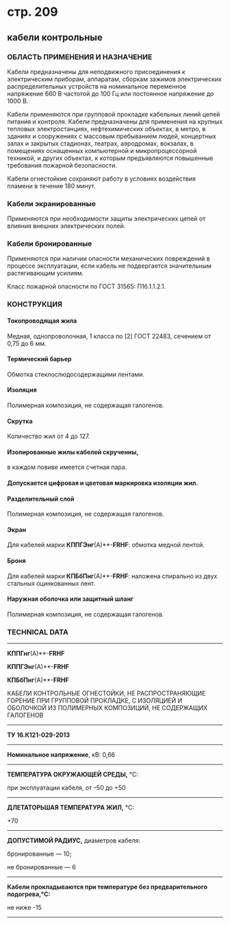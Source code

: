 # стр. 209  
## кабели контрольные  

### ОБЛАСТЬ ПРИМЕНЕНИЯ И НАЗНА́ЧЕНИЕ

Кабели предназначены для неподвижного присоединения к электрическим приборам, аппаратам, сборкам зажимов электрических распределительных устройств на номинальное переменное напряжение 660 В частотой до 100 Гц или постоянное напряжение до 1000 В.

Кабели применяются при групповой прокладке кабельных линий цепей питания и контроля. Кабели предназначены для применения на крупных тепловых электростанциях, нефтехимических объектах, в метро, в зданиях и сооружениях с массовым пребыванием людей, концертных залах и закрытых стадионах, театрах, аэродромах, вокзалах, в помещениях оснащенных компьютерной и микропроцессорной техникой, и других объектах, к которым предъявляются повышенные требования пожарной безопасности.

Кабели огнестойкие сохраняют работу в условиях воздействия пламени в течение 180 минут.

### Кабели экранированные

Применяются при необходимости защиты электрических цепей от влияния внешних электрических полей.

### Кабели бронированные

Применяются при наличии опасности механических повреждений в процессе эксплуатации, если кабель не подвергается значительным растягивающим усилиям.

Класс пожарной опасности по ГОСТ 31565: П1б.1.1.2.1.

### КОНСТРУКЦИЯ

#### Токопроводящая жила

Медная, однопроволочная, 1 класса по [2] ГОСТ 22483, сечением от 0,75 до 6 мм.

#### Термический барьер

Обмотка стеклослюдосодержащими лентами.

#### Изоляция

Полимерная композиция, не содержащая галогенов.

#### Скрутка

Количество жил от 4 до 127.

#### Изолированные жилы кабелей скрученны,

в каждом повиве имеется счетная пара.

#### Допускается цифровая и цветовая маркировка изоляции жил.

#### Разделительный слой

Полимерная композиция, не содержащая галогенов.

#### Экран

Для кабелей марки **КППГЭнг**(А)**-**FRHF**: обмотка медной лентой.

#### Броня

Для кабелей марки **КПБбПнг**(А)**-**FRHF**: наложена спирально из двух стальных оцинкованных лент.

#### Наружная оболочка или защитный шланг

Полимерная композиция, не содержащая галогенов.

### TECHNICAL DATA

---

**КППГнг**(А)**-**FRHF**

**КППГЭнг**(А)**-**FRHF**

**КПБбПнг**(А)**-**FRHF**

КАБЕЛИ КОНТРОЛЬНЫЕ ОГНЕСТОЙКИ, НЕ РАСПРОСТРАНЯЮЩИЕ ГОРЕНИЕ ПРИ ГРУППОВОЙ ПРОКЛАДКЕ, С ИЗОЛЯЦИЕЙ И ОБОЛОЧКОЙ ИЗ ПОЛИМЕРНЫХ КОМПОЗИЦИЙ, НЕ СОДЕРЖАЩИХ ГАЛОГЕНОВ

---

**ТУ 16.К121-029-2013**

---

**Номинальное напряжение**, кВ: 0,66

---

**ТЕМПЕРАТУРА ОКРУЖАЮЩЕЙ СРЕДЫ,** °C:

при эксплуатации кабеля, от –50 до +50

---

**ДЛЕТАТОРЬШАЯ ТЕМПЕРАТУРА ЖИЛ,** °C:

+70

---

**ДОПУСТИМОЙ РАДИУС,** диаметров кабеля:

бронированные — 10;

не бронированные — 6

---

**Кабели прокладываются при температуре без предварительного подогрева,°C:** 

не ниже -15

---
